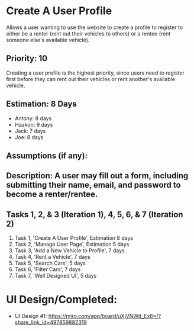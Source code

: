 # Create A User Profile

Allows a user wanting to use the website to create a profile to register to either be a renter (rent out their vehicles to others) or a rentee (rent someone else's available vehicle).

## Priority: 10
Creating a user profile is the highest priority, since users need to register first before they can rent out their vehicles or rent another's available vehicle.

## Estimation: 8 Days
* Antony: 8 days
* Haakon: 9 days
* Jack: 7 days
* Joe: 8 days

## Assumptions (if any):

## Description: A user may fill out a form, including submitting their name, email, and password to become a renter/rentee.

## Tasks 1, 2, & 3 (Iteration 1), 4, 5, 6, & 7 (Iteration 2)

1. Task 1, 'Create A User Profile', Estimation 8 days
2. Task 2, 'Manage User Page', Estimation 5 days
3. Task 3, 'Add a New Vehicle to Profile', 7 days
4. Task 4, 'Rent a Vehicle', 7 days
5. Task 5, 'Search Cars', 5 days
6. Task 6, 'Filter Cars', 7 days
7. Task 7, 'Well Designed UI', 5 days

# UI Design/Completed:
* UI Design #1: https://miro.com/app/board/uXjVNWd_Ex8=/?share_link_id=497859882319
